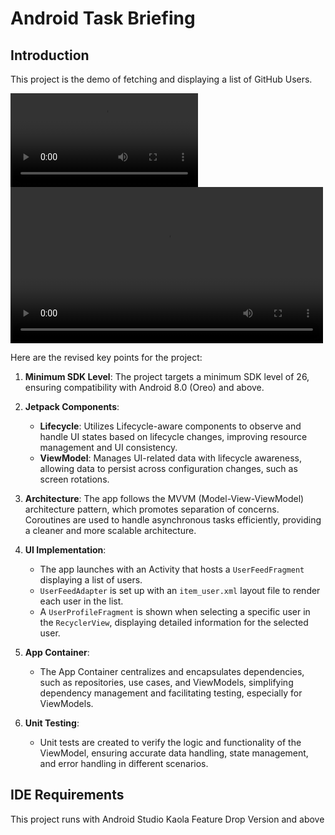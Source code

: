 # Android Task Briefing
## Introduction
This project is the demo of fetching and displaying a list of GitHub Users.

![alt text](./screen_shot.mp4)
<video controls width="500">
  <source src="./screen_shot.mp4" type="video/mp4">
  Your browser does not support the video tag. <a href="./screen_shot.mp4">Download the video</a> instead.
</video>

Here are the revised key points for the project:

1. **Minimum SDK Level**: The project targets a minimum SDK level of 26, ensuring compatibility with Android 8.0 (Oreo) and above.

2. **Jetpack Components**:
    * **Lifecycle**: Utilizes Lifecycle-aware components to observe and handle UI states based on lifecycle changes, improving resource management and UI consistency.
    * **ViewModel**: Manages UI-related data with lifecycle awareness, allowing data to persist across configuration changes, such as screen rotations.

3. **Architecture**: The app follows the MVVM (Model-View-ViewModel) architecture pattern, which promotes separation of concerns. Coroutines are used to handle asynchronous tasks efficiently, providing a cleaner and more scalable architecture.

4. **UI Implementation**:
    * The app launches with an Activity that hosts a `UserFeedFragment` displaying a list of users.
    * `UserFeedAdapter` is set up with an `item_user.xml` layout file to render each user in the list.
    * A `UserProfileFragment` is shown when selecting a specific user in the `RecyclerView`, displaying detailed information for the selected user.

5. **App Container**:
    * The App Container centralizes and encapsulates dependencies, such as repositories, use cases, and ViewModels, simplifying dependency management and facilitating testing, especially for ViewModels.

6. **Unit Testing**:
    * Unit tests are created to verify the logic and functionality of the ViewModel, ensuring accurate data handling, state management, and error handling in different scenarios.


## IDE Requirements
This project runs with Android Studio Kaola Feature Drop Version and above 


